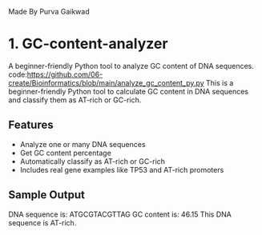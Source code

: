 Made By
Purva Gaikwad


# 1. GC-content-analyzer
A beginner-friendly Python tool to analyze GC content of DNA sequences.
code:https://github.com/06-create/Bioinformatics/blob/main/analyze_gc_content_py.py
This is a beginner-friendly Python tool to calculate GC content in DNA sequences and classify them as AT-rich or GC-rich.

## Features
- Analyze one or many DNA sequences
- Get GC content percentage
- Automatically classify as AT-rich or GC-rich
- Includes real gene examples like TP53 and AT-rich promoters

## Sample Output
DNA sequence is: ATGCGTACGTTAG
GC content is: 46.15
This DNA sequence is AT-rich.



